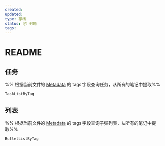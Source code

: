 ```yaml
---
created: 
updated: 
type: 存档
status: 📦 封箱
tags:
---
```


# README

## 任务
%% 根据当前文件的 [Metadata](https://help.obsidian.md/Editing+and+formatting/Metadata) 的 tags 字段查询任务，从所有的笔记中提取%%
```PeriodicPARA
TaskListByTag
```

## 列表
%% 根据当前文件的 [Metadata](https://help.obsidian.md/Editing+and+formatting/Metadata) 的 tags 字段查询子弹列表，从所有的笔记中提取%%
```PeriodicPARA
BulletListByTag
```
